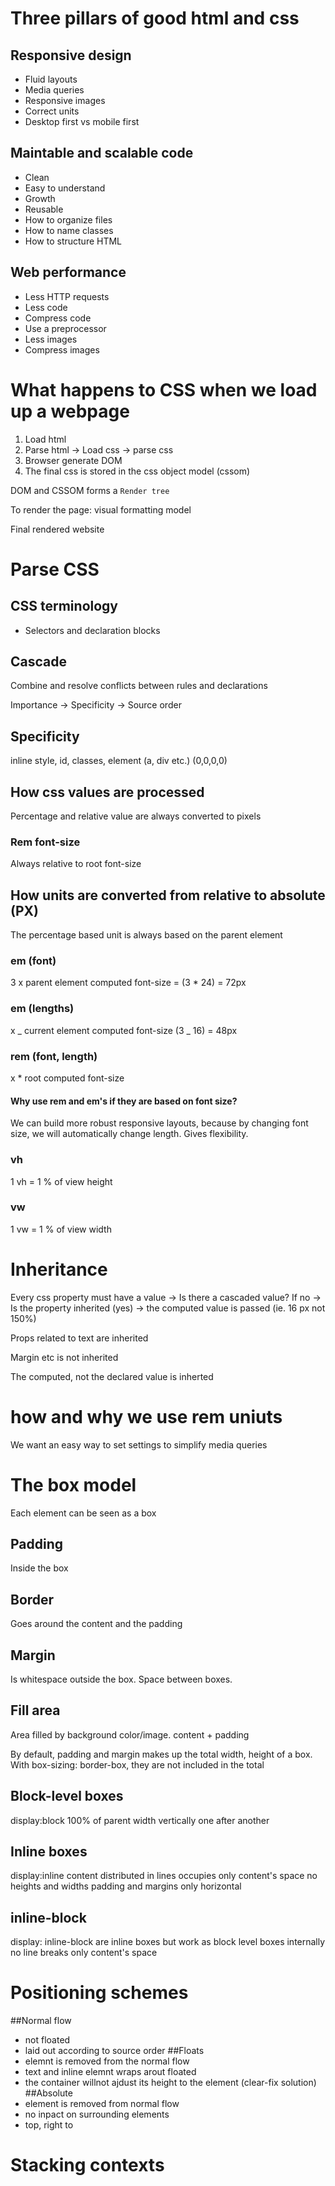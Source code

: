 # Three pillars of good html and css

## Responsive design

- Fluid layouts
- Media queries
- Responsive images
- Correct units
- Desktop first vs mobile first

## Maintable and scalable code

- Clean
- Easy to understand
- Growth
- Reusable
- How to organize files
- How to name classes
- How to structure HTML

## Web performance

- Less HTTP requests
- Less code
- Compress code
- Use a preprocessor
- Less images
- Compress images

# What happens to CSS when we load up a webpage

1. Load html
2. Parse html -> Load css -> parse css
3. Browser generate DOM
4. The final css is stored in the css object model (cssom)

DOM and CSSOM forms a `Render tree`

To render the page: visual formatting model

Final rendered website

# Parse CSS

## CSS terminology

- Selectors and declaration blocks

## Cascade

Combine and resolve conflicts between rules and declarations

Importance -> Specificity -> Source order

## Specificity

inline style, id, classes, element (a, div etc.)
(0,0,0,0)

## How css values are processed

Percentage and relative value are always converted to pixels

### Rem font-size

Always relative to root font-size

## How units are converted from relative to absolute (PX)

The percentage based unit is always based on the parent element

### em (font)

3 x parent element computed font-size = (3 \* 24) = 72px

### em (lengths)

x _ current element computed font-size (3 _ 16) = 48px

### rem (font, length)

x \* root computed font-size

#### Why use rem and em's if they are based on font size?

We can build more robust responsive layouts, because by changing font size, we will automatically change length. Gives flexibility.

### vh

1 vh = 1 % of view height

### vw

1 vw = 1 % of view width

# Inheritance

Every css property must have a value -> Is there a cascaded value? If no -> Is the property inherited (yes) -> the computed value is passed (ie. 16 px not 150%)

Props related to text are inherited

Margin etc is not inherited

The computed, not the declared value is inherted

# how and why we use rem uniuts

We want an easy way to set settings to simplify media queries

# The box model

Each element can be seen as a box

## Padding

Inside the box

## Border

Goes around the content and the padding

## Margin

Is whitespace outside the box. Space between boxes.

## Fill area

Area filled by background color/image. content + padding

By default, padding and margin makes up the total width, height of a box. With box-sizing: border-box, they are not included in the total

## Block-level boxes

display:block
100% of parent width
vertically one after another

## Inline boxes

display:inline
content distributed in lines
occupies only content's space
no heights and widths
padding and margins only horizontal

## inline-block

display: inline-block
are inline boxes but work as block level boxes internally
no line breaks
only content's space

# Positioning schemes

##Normal flow

- not floated
- laid out according to source order
  ##Floats
- elemnt is removed from the normal flow
- text and inline elemnt wraps arout floated
- the container willnot ajdust its height to the element (clear-fix solution)
  ##Absolute
- element is removed from normal flow
- no inpact on surrounding elements
- top, right to

# Stacking contexts
